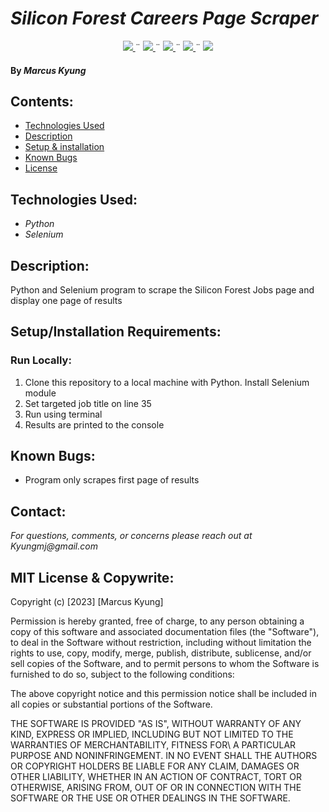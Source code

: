 # _Silicon Forest Careers Page Scraper_

<div align="center">
    <!-- Project Shields -->
    <div align="center">
        <a href="https://github.com/MarcusKyung/silicon-forest-scraper/graphs/contributors">
            <img src="https://img.shields.io/github/contributors/MarcusKyung/silicon-forest-scraper.svg?style=plastic">
        </a>
        ¨
        <a href="https://github.com/MarcusKyung/silicon-forest-scraper/stargazers">
            <img src="https://img.shields.io/github/stars/MarcusKyung/silicon-forest-scraper.svg?color=yellow&style=plastic">
        </a>
        ¨
        <a href="https://github.com/MarcusKyung/silicon-forest-scraper/issues">
            <img src="https://img.shields.io/github/issues/MarcusKyung/silicon-forest-scraper?style=plastic">
        </a>
        ¨
        <a href="https://github.com/MarcusKyung/silicon-forest-scraper/blob/main/license.txt">
            <img src="https://img.shields.io/github/license/MarcusKyung/silicon-forest-scraper?color=orange&style=plastic">
        </a>
        ¨
        <a href="https://linkedin.com/in/MarcusKyung">
            <img src="https://img.shields.io/badge/-LinkedIn-black.svg?style=plastic&logo=linkedin&colorB=2867B2">
        </a>
    </div>
</div>

#### By _**Marcus Kyung**_

## Contents:

- [Technologies Used](#technologies-used)
- [Description](#description)
- [Setup & installation](#setupinstallation-requirements)
- [Known Bugs](#known-bugs)
- [License](#license)

## Technologies Used:

- _Python_
- _Selenium_

## Description:
Python and Selenium program to scrape the Silicon Forest Jobs page and display one page of results

## Setup/Installation Requirements:
### Run Locally:
1. Clone this repository to a local machine with Python. Install Selenium module
2. Set targeted job title on line 35
3. Run using terminal
4. Results are printed to the console

## Known Bugs:
- Program only scrapes first page of results

## Contact:
_For questions, comments, or concerns please reach out at Kyungmj@gmail.com_

## MIT License & Copywrite:
Copyright (c) [2023] [Marcus Kyung]

Permission is hereby granted, free of charge, to any person obtaining a copy of this software and associated documentation files (the "Software"), to deal in the Software without restriction, including without limitation the rights to use, copy, modify, merge, publish, distribute, sublicense, and/or sell copies of the Software, and to permit persons to whom the Software is furnished to do so, subject to the following conditions:

The above copyright notice and this permission notice shall be included in all copies or substantial portions of the Software.

THE SOFTWARE IS PROVIDED "AS IS", WITHOUT WARRANTY OF ANY KIND, EXPRESS OR IMPLIED, INCLUDING BUT NOT LIMITED TO THE WARRANTIES OF MERCHANTABILITY, FITNESS FOR\ A PARTICULAR PURPOSE AND NONINFRINGEMENT. IN NO EVENT SHALL THE AUTHORS OR COPYRIGHT HOLDERS BE LIABLE FOR ANY CLAIM, DAMAGES OR OTHER LIABILITY, WHETHER IN AN ACTION OF CONTRACT, TORT OR OTHERWISE, ARISING FROM, OUT OF OR IN CONNECTION WITH THE SOFTWARE OR THE USE OR OTHER DEALINGS IN THE SOFTWARE.